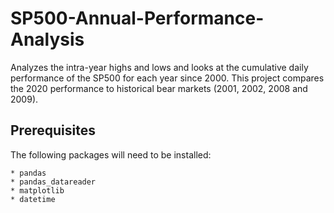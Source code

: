 # SP500-Annual-Performance-Analysis
Analyzes the intra-year highs and lows and looks at the cumulative daily performance of the SP500 for each year since 2000.
This project compares the 2020 performance to historical bear markets (2001, 2002, 2008 and 2009).

## Prerequisites
The following packages will need to be installed:

	* pandas
	* pandas_datareader
	* matplotlib
	* datetime
